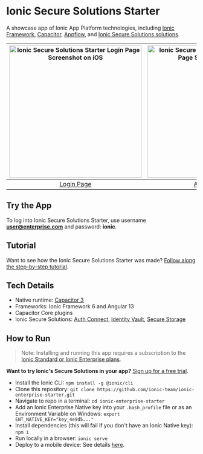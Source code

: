 # Ionic Secure Solutions Starter

A showcase app of Ionic App Platform technologies, including [Ionic Framework](https://ionicframework.com), [Capacitor](https://capacitorjs.com), [Appflow](https://ionic.io/appflow), and [Ionic Secure Solutions solutions](https://go.ionic.io/ionic-enterprise-free-trial).

| <img src="https://user-images.githubusercontent.com/7469758/169586741-dddafdde-b328-4ba2-93e0-064219de9dc0.PNG" width="350" alt="Ionic Secure Solutions Starter Login Page Screenshot on iOS" /> | <img src="https://user-images.githubusercontent.com/7469758/169586745-2dcfb155-f1d6-4b21-a16f-7a8863273328.PNG" width="350" alt="Ionic Secure Solutions Starter Account Page Screenshot on iOS" /> | 
|:---:|:---:|
| [Login Page](https://github.com/ionic-team/ionic-enterprise-starter/tree/main/src/app/pages/login) | [Account Page](https://github.com/ionic-team/ionic-enterprise-starter/tree/main/src/app/pages/account) |

## Try the App

To log into Ionic Secure Solutions Starter, use username **user@enterprise.com** and password: **ionic**.

## Tutorial

Want to see how the Ionic Secure Solutions Starter was made? [Follow along the step-by-step tutorial](https://ionic.io/docs/enterprise-starter).

## Tech Details

- Native runtime: [Capacitor 3](https://capacitorjs.com)
- Frameworks: Ionic Framework 6 and Angular 13
- Capacitor Core plugins
- Ionic Secure Solutions: [Auth Connect](https://ionic.io/products/auth-connect), [Identity Vault](https://ionic.io/products/identity-vault), [Secure Storage](https://ionic.io/products/secure-storage)

## How to Run
> Note: Installing and running this app requires a subscription to the [Ionic Standard or Ionic Enterprise plans](https://ionic.io/pricing).

__Want to try Ionic's Secure Solutions in your app?__ [Sign up for a free trial](https://dashboard.ionicframework.com/personal/apps?native_trial=1&utm_medium=referral&utm_source=git_hub&utm_campaign=is3_native_trial).

- Install the Ionic CLI: `npm install -g @ionic/cli`
- Clone this repository: `git clone https://github.com/ionic-team/ionic-enterprise-starter.git`
- Navigate to repo in a terminal: `cd ionic-enterprise-starter`
- Add an Ionic Enterprise Native key into your `.bash_profile` file or as an Environment Variable on Windows: `export ENT_NATIVE_KEY="key_4e9d5..."`
- Install dependencies (this will fail if you don't have an Ionic Native key): `npm i`
- Run locally in a browser: `ionic serve`
- Deploy to a mobile device: See details [here](https://capacitorjs.com/docs/basics/running-your-app).
